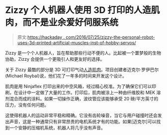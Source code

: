 # Zizzy 个人机器人使用 3D 打印的人造肌肉，而不是业余爱好伺服系统

> 原文:[https://hackaday . com/2016/07/25/zizzy-the-personal-robot-uses-3d-printed-artificial-muscles-inst-of-hobby-servos/](https://hackaday.com/2016/07/25/zizzy-the-personal-robot-uses-3d-printed-artificial-muscles-instead-of-hobby-servos/)

Zizzy 是一个个人机器人，旨在帮助那些行动不便的人。比起被一个噩梦般的生物协助，Zizzy 会提供一个更吸引人和更友好的选择。

关于 Zizzy 最酷的部分是 3D 可打印气动[人造肌肉](http://hackaday.com/2016/06/06/artificial-muscles-to-bring-relief-to-robotic-tenseness/)。项目创建者迈克尔·罗伊巴尔(Michael Roybal)说，他们花了一年多的时间来开发这个设计。

肌肉是用 Ninjaflex 打印出来的中空风箱，经过精心校准。为了确保它们可以印刷，在设计中一定做了大量的工作。打印后，肌肉被涂上一种由纤维胶和 MEK 溶剂混合而成的涂料。如果一切操作正确，波纹管应该能够承受 20 磅/平方英寸的压力，没有任何问题。

这使得机器人的运动非常平稳和精确。它没有齿轮噪音，当它与用户碰撞时还会发出声音，这是一种通常只有非常昂贵的电机系统才有的功能。如果[迈克尔]可以找到一个安静的压缩机系统，机器人将几乎没有声音。